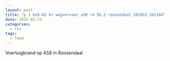 ```yaml
---
layout: post
title: "p 1 bzb-02 br wegvervoer a58 re 95,2 roosendaal 201033 201344"
date: 2025-03-23
categories: 
  - rss
tags: 
  - feed
---
```


Voertuigbrand op A58 in Roosendaal
